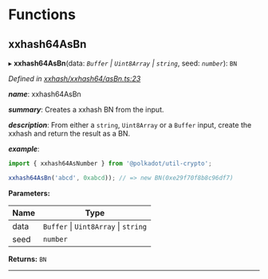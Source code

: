 

# Functions

<a id="xxhash64asbn"></a>

##  xxhash64AsBn

▸ **xxhash64AsBn**(data: *`Buffer` \| `Uint8Array` \| `string`*, seed: *`number`*): `BN`

*Defined in [xxhash/xxhash64/asBn.ts:23](https://github.com/polkadot-js/common/blob/8861269/packages/util-crypto/src/xxhash/xxhash64/asBn.ts#L23)*

*__name__*: xxhash64AsBn

*__summary__*: Creates a xxhash BN from the input.

*__description__*: From either a `string`, `Uint8Array` or a `Buffer` input, create the xxhash and return the result as a BN.

*__example__*:   

```javascript
import { xxhash64AsNumber } from '@polkadot/util-crypto';

xxhash64AsBn('abcd', 0xabcd)); // => new BN(0xe29f70f8b8c96df7)
```

**Parameters:**

| Name | Type |
| ------ | ------ |
| data | `Buffer` \| `Uint8Array` \| `string` |
| seed | `number` |

**Returns:** `BN`

___

